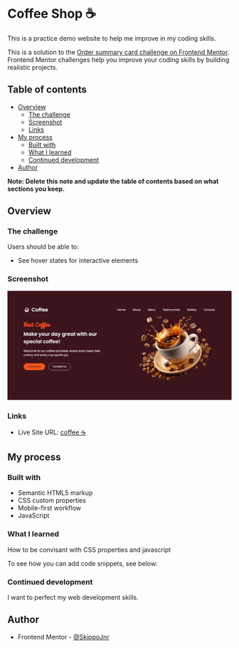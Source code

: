 # Coffee Shop ☕

This is a practice demo website to help me improve in my coding skills.

This is a solution to the [Order summary card challenge on Frontend Mentor](https://www.frontendmentor.io/challenges/order-summary-component-QlPmajDUj). Frontend Mentor challenges help you improve your coding skills by building realistic projects. 

## Table of contents

- [Overview](#overview)
  - [The challenge](#the-challenge)
  - [Screenshot](#screenshot)
  - [Links](#links)
- [My process](#my-process)
  - [Built with](#built-with)
  - [What I learned](#what-i-learned)
  - [Continued development](#continued-development)
- [Author](#author)


**Note: Delete this note and update the table of contents based on what sections you keep.**

## Overview

### The challenge

Users should be able to:

- See hover states for interactive elements

### Screenshot

![Home Page](https://github.com/Skippo-Jnr/coffee/blob/0a6b7b6363323580641391791b132e169ccd3c39/screenshots/homepage.jpeg)


### Links

- Live Site URL: [coffee ☕](https://skippo-jnr.github.io/coffee/)

## My process

### Built with

- Semantic HTML5 markup
- CSS custom properties
- Mobile-first workflow
- JavaScript


### What I learned

How to be convisant with CSS properties and javascript 

To see how you can add code snippets, see below:


### Continued development

I want to perfect my web development skills.


## Author

- Frontend Mentor - [@SkippoJnr](https://www.frontendmentor.io/profile/Skippojnr)

